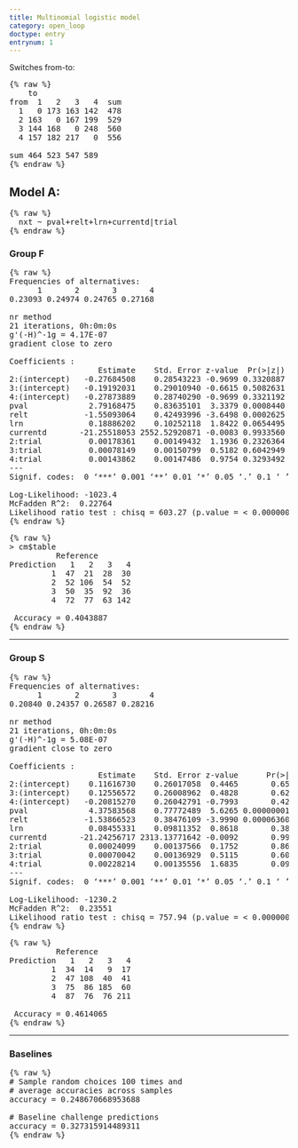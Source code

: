 ```yaml
---
title: Multinomial logistic model
category: open_loop
doctype: entry
entrynum: 1
---
```


Switches from-to:
<pre class='codeblock'>
{% raw %}
    to
from  1   2   3   4  sum
  1   0 173 163 142  478
  2 163   0 167 199  529
  3 144 168   0 248  560
  4 157 182 217   0  556
  
sum 464 523 547 589
{% endraw %}
</pre>

## Model A:
<pre class='codeblock'>
{% raw %}
  nxt ~ pval+relt+lrn+currentd|trial
{% endraw %}
</pre>

### Group F
<pre class='codeblock'>
{% raw %}
Frequencies of alternatives:
      1       2       3       4 
0.23093 0.24974 0.24765 0.27168 

nr method
21 iterations, 0h:0m:0s 
g'(-H)^-1g = 4.17E-07 
gradient close to zero 

Coefficients :
                   Estimate    Std. Error z-value  Pr(>|z|)    
2:(intercept)   -0.27684508    0.28543223 -0.9699 0.3320887    
3:(intercept)   -0.19192031    0.29010940 -0.6615 0.5082631    
4:(intercept)   -0.27873889    0.28740290 -0.9699 0.3321192    
pval             2.79168475    0.83635101  3.3379 0.0008440 ***
relt            -1.55093064    0.42493996 -3.6498 0.0002625 ***
lrn              0.18886202    0.10252118  1.8422 0.0654495 .  
currentd       -21.25518053 2552.52920871 -0.0083 0.9933560    
2:trial          0.00178361    0.00149432  1.1936 0.2326364    
3:trial          0.00078149    0.00150799  0.5182 0.6042949    
4:trial          0.00143862    0.00147486  0.9754 0.3293492    
---
Signif. codes:  0 ‘***’ 0.001 ‘**’ 0.01 ‘*’ 0.05 ‘.’ 0.1 ‘ ’ 1

Log-Likelihood: -1023.4
McFadden R^2:  0.22764 
Likelihood ratio test : chisq = 603.27 (p.value = < 0.000000000000000222)
{% endraw %}
</pre>

<pre class='codeblock'>
{% raw %}
> cm$table
          Reference
Prediction   1   2   3   4
         1  47  21  28  30
         2  52 106  54  52
         3  50  35  92  36
         4  72  77  63 142

 Accuracy = 0.4043887 
{% endraw %}
</pre>

---

### Group S
<pre class='codeblock'>
{% raw %}
Frequencies of alternatives:
      1       2       3       4 
0.20840 0.24357 0.26587 0.28216 

nr method
21 iterations, 0h:0m:0s 
g'(-H)^-1g = 5.08E-07 
gradient close to zero 

Coefficients :
                   Estimate    Std. Error z-value      Pr(>|z|)    
2:(intercept)    0.11616730    0.26017058  0.4465       0.65523    
3:(intercept)    0.12556572    0.26008962  0.4828       0.62925    
4:(intercept)   -0.20815270    0.26042791 -0.7993       0.42413    
pval             4.37583568    0.77772489  5.6265 0.00000001839 ***
relt            -1.53866523    0.38476109 -3.9990 0.00006360675 ***
lrn              0.08455331    0.09811352  0.8618       0.38880    
currentd       -21.24256717 2313.13771642 -0.0092       0.99267    
2:trial          0.00024099    0.00137566  0.1752       0.86094    
3:trial          0.00070042    0.00136929  0.5115       0.60898    
4:trial          0.00228214    0.00135556  1.6835       0.09227 .  
---
Signif. codes:  0 ‘***’ 0.001 ‘**’ 0.01 ‘*’ 0.05 ‘.’ 0.1 ‘ ’ 1

Log-Likelihood: -1230.2
McFadden R^2:  0.23551 
Likelihood ratio test : chisq = 757.94 (p.value = < 0.000000000000000222)
{% endraw %}
</pre>

<pre class='codeblock'>
{% raw %}
          Reference
Prediction   1   2   3   4
         1  34  14   9  17
         2  47 108  40  41
         3  75  86 185  60
         4  87  76  76 211

 Accuracy = 0.4614065
{% endraw %}
</pre>

---

### Baselines
<pre class='codeblock'>
{% raw %}
# Sample random choices 100 times and 
# average accuracies across samples
accuracy = 0.248670668953688

# Baseline challenge predictions
accuracy = 0.327315914489311
{% endraw %}
</pre>

